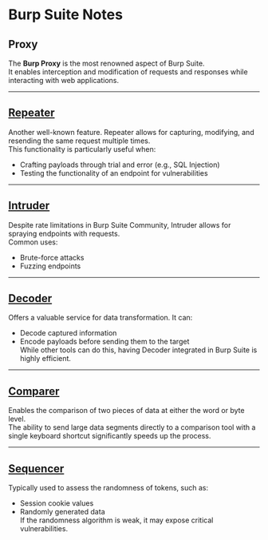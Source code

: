 # Burp Suite Notes

## Proxy
The **Burp Proxy** is the most renowned aspect of Burp Suite.  
It enables interception and modification of requests and responses while interacting with web applications.

---

## [Repeater](https://tryhackme.com/room/burpsuiterepeater)
Another well-known feature. Repeater allows for capturing, modifying, and resending the same request multiple times.  
This functionality is particularly useful when:
- Crafting payloads through trial and error (e.g., SQL Injection)
- Testing the functionality of an endpoint for vulnerabilities

---

## [Intruder](https://tryhackme.com/room/burpsuiteintruder)
Despite rate limitations in Burp Suite Community, Intruder allows for spraying endpoints with requests.  
Common uses:
- Brute-force attacks
- Fuzzing endpoints

---

## [Decoder](https://tryhackme.com/room/burpsuiteom)
Offers a valuable service for data transformation. It can:
- Decode captured information
- Encode payloads before sending them to the target  
While other tools can do this, having Decoder integrated in Burp Suite is highly efficient.

---

## [Comparer](https://tryhackme.com/room/burpsuiteom)
Enables the comparison of two pieces of data at either the word or byte level.  
The ability to send large data segments directly to a comparison tool with a single keyboard shortcut significantly speeds up the process.

---

## [Sequencer](https://tryhackme.com/room/burpsuiteom)
Typically used to assess the randomness of tokens, such as:
- Session cookie values
- Randomly generated data  
If the randomness algorithm is weak, it may expose critical vulnerabilities.
